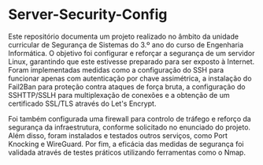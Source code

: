 # Server-Security-Config

Este repositório documenta um projeto realizado no âmbito da unidade curricular de Segurança de Sistemas do 3.º ano do curso de Engenharia Informática. O objetivo foi configurar e reforçar a segurança de um servidor Linux, garantindo que este estivesse preparado para ser exposto à Internet. Foram implementadas medidas como a configuração do SSH para funcionar apenas com autenticação por chave assimétrica, a instalação do Fail2Ban para proteção contra ataques de força bruta, a configuração do SSHTTP/SSLH para multiplexação de conexões e a obtenção de um certificado SSL/TLS através do Let's Encrypt.

Foi também configurada uma firewall para controlo de tráfego e reforço da segurança da infraestrutura, conforme solicitado no enunciado do projeto. Além disso, foram instalados e testados outros serviços, como Port Knocking e WireGuard. Por fim, a eficácia das medidas de segurança foi validada através de testes práticos utilizando ferramentas como o Nmap.
